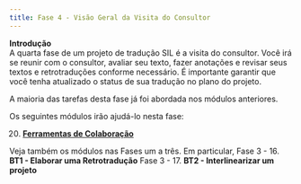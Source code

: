 ```yaml
---
title: Fase 4 - Visão Geral da Visita do Consultor
---
```


**Introdução**  
A quarta fase de um projeto de tradução SIL é a visita do consultor. Você irá se reunir com o consultor, avaliar seu texto, fazer anotações e revisar seus textos e retrotraduções conforme necessário. É importante garantir que você tenha atualizado o status de sua tradução no plano do projeto.

A maioria das tarefas desta fase já foi abordada nos módulos anteriores.

Os seguintes módulos irão ajudá-lo nesta fase:

20. [**Ferramentas de Colaboração**](20.Collaboration-tools.md)

Veja também os módulos nas Fases um a três. Em particular,
Fase 3 - 16. **BT1 - Elaborar uma Retrotradução**
Fase 3 - 17. **BT2 - Interlinearizar um projeto**